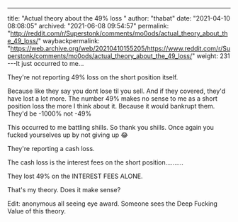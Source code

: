---
title: "Actual theory about the 49% loss "
author: "thabat"
date: "2021-04-10 08:08:05"
archived: "2021-06-08 09:54:57"
permalink: "http://reddit.com/r/Superstonk/comments/mo0ods/actual_theory_about_the_49_loss/"
waybackpermalink: "https://web.archive.org/web/20210410155205/https://www.reddit.com/r/Superstonk/comments/mo0ods/actual_theory_about_the_49_loss/"
weight: 231
---It just occurred to me...


They're not reporting 49% loss on the short position itself.


Because like they say you dont lose til you sell. And if they covered, they'd have lost a lot more. The number 49% makes no sense to me as a short position loss the more I think about it. Because it would bankrupt them. They'd be -1000% not -49%


This occurred to me battling shills. So thank you shills. Once again you fucked yourselves up by not giving up 😂


They're reporting a cash loss.


The cash loss is the interest fees on the short position..........


They lost 49% on the INTEREST FEES ALONE.


That's my theory. Does it make sense?


Edit: anonymous all seeing eye award. Someone sees the Deep Fucking Value of this theory.

